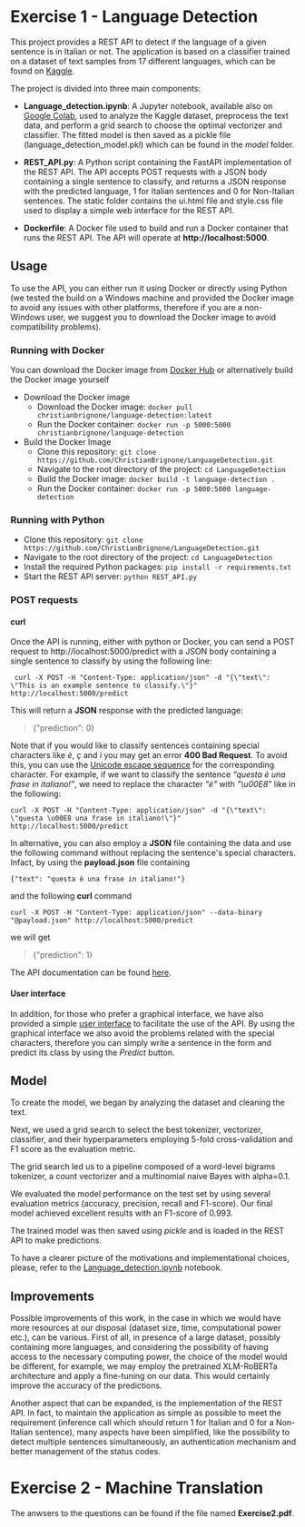 # Exercise 1 - Language Detection 

This project provides a REST API to detect if the language of a given sentence is in Italian or not. The application is based on a classifier trained on a dataset of text samples from 17 different languages, which can be found on [Kaggle](https://www.kaggle.com/datasets/basilb2s/language-detection).

The project is divided into three main components:

- **Language_detection.ipynb**: A Jupyter notebook, available also on [Google Colab](https://colab.research.google.com/drive/1cdAb12xi1M4Ly-Dzpo3f3c-7BpCsFgdc?usp=sharing), used to analyze the Kaggle dataset, preprocess the text data, and perform a grid search to choose the optimal vectorizer and classifier. The fitted model is then saved as a pickle file (language_detection_model.pkl) which can be found in the *model* folder.

- **REST_API.py**: A Python script containing the FastAPI implementation of the REST API. The API accepts POST requests with a JSON body containing a single sentence to classify, and returns a JSON response with the predicted language, 1 for Italian sentences and 0 for Non-Italian sentences. The static folder contains the ui.html file and style.css file used to display a simple web interface for the REST API.

- **Dockerfile**: A Docker file used to build and run a Docker container that runs the REST API. The API will operate at **http://localhost:5000**.

## Usage
To use the API, you can either run it using Docker or directly using Python (we tested the build on a Windows machine and provided the Docker image to avoid any issues with other platforms, therefore if you are a non-Windows user, we suggest you to download the Docker image to avoid compatibility problems).

### Running with Docker
You can download the Docker image from [Docker Hub](https://hub.docker.com/repository/docker/christianbrignone/language-detection/general) or alternatively build the Docker image yourself
- Download the Docker image
  - Download the Docker image: `docker pull christianbrignone/language-detection:latest` 
  - Run the Docker container: `docker run -p 5000:5000 christianbrignone/language-detection`
- Build the Docker Image
  - Clone this repository: `git clone https://github.com/ChristianBrignone/LanguageDetection.git`
  - Navigate to the root directory of the project: `cd LanguageDetection`
  - Build the Docker image: `docker build -t language-detection . `
  - Run the Docker container: `docker run -p 5000:5000 language-detection`

### Running with Python
- Clone this repository: `git clone https://github.com/ChristianBrignone/LanguageDetection.git`
- Navigate to the root directory of the project: `cd LanguageDetection`
- Install the required Python packages: `pip install -r requirements.txt`
- Start the REST API server: `python REST_API.py`


### POST requests
#### curl
Once the API is running, either with python or Docker, you can send a POST request to http://localhost:5000/predict with a JSON body containing a single sentence to classify by using the following line:

```
 curl -X POST -H "Content-Type: application/json" -d "{\"text\": \"This is an example sentence to classify.\"}"  http://localhost:5000/predict
```

This will return a **JSON** response with the predicted language:

> {"prediction": 0}

Note that if you would like to classify sentences containing special characters like *è*, *ç* and *ì* you may get an error **400 Bad Request**.
To avoid this, you can use the [Unicode escape sequence](https://dencode.com/string/unicode-escape) for the corresponding character. 
For example, if we want to classify the sentence *"questa è una frase in italiano!"*, we need to replace the character *"è"* with  *"\u00E8"* like in the following:

```
curl -X POST -H "Content-Type: application/json" -d "{\"text\": \"questa \u00E8 una frase in italiano!\"}" http://localhost:5000/predict
```

In alternative, you can also employ a **JSON** file containing the data and use the following command without replacing the sentence's special characters.
Infact, by using the **payload.json** file containing
```
{"text": "questa è una frase in italiano!"} 
```
and the following **curl** command
```
curl -X POST -H "Content-Type: application/json" --data-binary "@payload.json" http://localhost:5000/predict
```
we will get
> {"prediction": 1}

The API documentation can be found [here](http://localhost:5000/docs).

#### User interface

In addition, for those who prefer a graphical interface, we have also provided a simple [user interface](http://localhost:5000) to facilitate the use of the API. 
By using the graphical interface we also avoid the problems related with the special characters, therefore you can simply write a sentence in the form and predict its class by using the *Predict* button.

## Model

To create the model, we began by analyzing the dataset and cleaning the text. 

Next, we used a grid search to select the best tokenizer, vectorizer, classifier, and their hyperparameters employing 5-fold cross-validation and F1 score as the evaluation metric. 

The grid search led us to a pipeline composed of a word-level bigrams tokenizer, a count vectorizer and a multinomial naive Bayes with alpha=0.1.

We evaluated the model performance on the test set by using several evaluation metrics (accuracy, precision, recall and F1-score). Our final model achieved excellent results with an F1-score of 0.993. 

The trained model was then saved using *pickle* and is loaded in the REST API to make predictions.

To have a clearer picture of the motivations and implementational choices, please, refer to the [Language_detection.ipynb](https://colab.research.google.com/drive/1cdAb12xi1M4Ly-Dzpo3f3c-7BpCsFgdc?usp=sharing) notebook.

## Improvements

Possible improvements of this work, in the case in which we would have more resources at our disposal (dataset size, time, computational power etc.), can be various. First of all, in presence of a large dataset, possibly containing more languages, and considering the possibility of having access to the necessary computing power, the choice of the model would be different, for example, we may employ the pretrained XLM-RoBERTa architecture and apply a fine-tuning on our data. This would certainly improve the accuracy of the predictions.

Another aspect that can be expanded, is the implementation of the REST API. In fact, to maintain the application as simple as possible to meet the requirement (inference call which should return 1 for Italian and 0 for a Non-Italian sentence), many aspects have been simplified, like the possibility to detect multiple sentences simultaneously, an authentication mechanism and better management of the status codes.

# Exercise 2 - Machine Translation

The anwsers to the questions can be found if the file named **Exercise2.pdf**.
